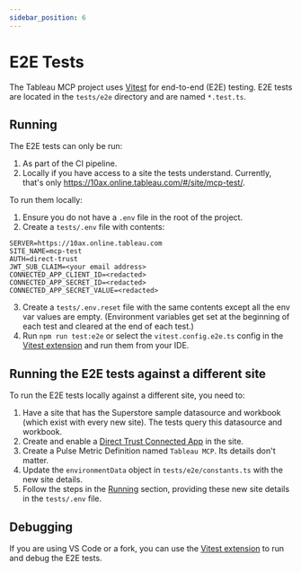 ```yaml
---
sidebar_position: 6
---
```


# E2E Tests

The Tableau MCP project uses [Vitest][vitest] for end-to-end (E2E) testing. E2E tests are located in
the `tests/e2e` directory and are named `*.test.ts`.

## Running

The E2E tests can only be run:

1. As part of the CI pipeline.
2. Locally if you have access to a site the tests understand. Currently, that's only
   https://10ax.online.tableau.com/#/site/mcp-test/.

To run them locally:

1. Ensure you do not have a `.env` file in the root of the project.
2. Create a `tests/.env` file with contents:

```
SERVER=https://10ax.online.tableau.com
SITE_NAME=mcp-test
AUTH=direct-trust
JWT_SUB_CLAIM=<your email address>
CONNECTED_APP_CLIENT_ID=<redacted>
CONNECTED_APP_SECRET_ID=<redacted>
CONNECTED_APP_SECRET_VALUE=<redacted>
```

3. Create a `tests/.env.reset` file with the same contents except all the env var values are empty.
   (Environment variables get set at the beginning of each test and cleared at the end of each
   test.)
4. Run `npm run test:e2e` or select the `vitest.config.e2e.ts` config in the [Vitest
   extension][vitest.explorer] and run them from your IDE.

## Running the E2E tests against a different site

To run the E2E tests locally against a different site, you need to:

1. Have a site that has the Superstore sample datasource and workbook (which exist with every new
   site). The tests query this datasource and workbook.
2. Create and enable a [Direct Trust Connected App][connected-app] in the site.
3. Create a Pulse Metric Definition named `Tableau MCP`. Its details don't matter.
4. Update the `environmentData` object in `tests/e2e/constants.ts` with the new site details.
5. Follow the steps in the [Running](#running) section, providing these new site details in the
   `tests/.env` file.

## Debugging

If you are using VS Code or a fork, you can use the [Vitest extension][vitest.explorer] to run and
debug the E2E tests.

[vitest.explorer]: https://marketplace.visualstudio.com/items?itemName=vitest.explorer
[vitest]: https://vitest.dev/
[connected-app]: https://help.tableau.com/current/server/en-us/connected_apps_direct.htm
